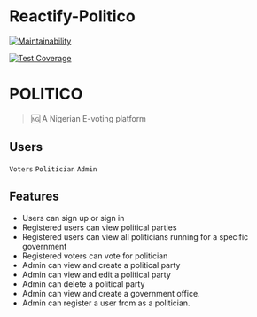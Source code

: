 # Reactify-Politico
[![Maintainability](https://api.codeclimate.com/v1/badges/d5c56c173b7afde4ea43/maintainability)](https://codeclimate.com/github/AnayoOleru/Reactify-Politico/maintainability)

[![Test Coverage](https://api.codeclimate.com/v1/badges/d5c56c173b7afde4ea43/test_coverage)](https://codeclimate.com/github/AnayoOleru/Reactify-Politico/test_coverage)

# POLITICO
 > :ng: A Nigerian E-voting platform


 ## Users
  `Voters` `Politician`
  `Admin` 

 ## Features
* Users can sign up or sign in
* Registered users can view political parties
* Registered users can view all politicians running for a specific government
* Registered voters can vote for politician
* Admin can view and create a political party
* Admin can view and edit a political party
* Admin can delete a political party
* Admin can view and create a government office.  
* Admin can register a user from as a politician.  
